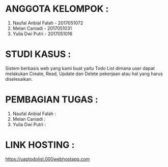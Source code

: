# ANGGOTA KELOMPOK : 
1. Naufal Anbial Falah - 2017051072
2. Melan Caniadi - 2017051031
3. Yulia Dwi Putri - 2017051016

# STUDI KASUS : 
Sistem berbasis web yang kami buat yaitu Todo List dimana user dapat melakukan Create, Read, Update dan Delete pekerjaan atau hal yang harus diselesaikan.

# PEMBAGIAN TUGAS : 
1. Naufal Anbial Falah :
2. Melan Caniadi : 
3. Yulia Dwi Putri : 


# LINK HOSTING : 
https://uaptodolist.000webhostapp.com 
